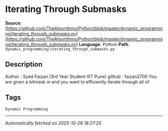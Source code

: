 # Iterating Through Submasks

**Source**: [https://github.com/TheAlgorithms/Python/blob/master/dynamic_programming/iterating_through_submasks.py](https://github.com/TheAlgorithms/Python/blob/master/dynamic_programming/iterating_through_submasks.py)
**Language**: Python
**Path**: `dynamic_programming/iterating_through_submasks.py`

## Description

Author : Syed Faizan (3rd Year Student IIIT Pune)
github : faizan2700
You are given a bitmask m and you want to efficiently iterate through all of

## Tags

`Dynamic Programming`

---

*Automatically fetched on 2025-10-28 18:27:25*
